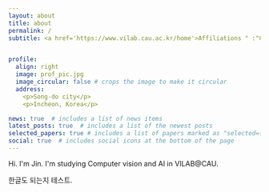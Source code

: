 ```yaml
---
layout: about
title: about
permalink: /
subtitle: <a href='https://www.vilab.cau.ac.kr/home'>Affiliations " :"CAU @VILAB</a>.jincho@vilab.cau.ac.kr.


profile:
  align: right
  image: prof_pic.jpg
  image_circular: false # crops the image to make it circular
  address: 
    <p>Song-do city</p>
    <p>Incheon, Korea</p>

news: true  # includes a list of news items
latest_posts: true  # includes a list of the newest posts
selected_papers: true # includes a list of papers marked as "selected={true}"
social: true  # includes social icons at the bottom of the page
---
```


Hi. I'm Jin. 
I'm studying Computer vision and AI in VILAB@CAU.

한글도 되는지 테스트.

<!-- Put your address / P.O. box / other info right below your picture. You can also disable any of these  elements by editing `profile` property of the YAML header of your `_pages/about.md`. Edit `_bibliography/ papers.bib` and Jekyll will render your [publications page](/al-folio/publications/) automatically. -->

<!-- Link to your social media connections, too. This theme is set up to use [Font Awesome icons](http://fortawesome.github.io/Font-Awesome/) and [Academicons](https://jpswalsh.github.io/academicons/), like the ones below. Add your Facebook, Twitter, LinkedIn, Google Scholar, or just disable all of them. -->
